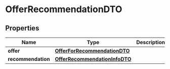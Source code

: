 

# OfferRecommendationDTO

## Properties

Name | Type | Description | Notes
------------ | ------------- | ------------- | -------------
**offer** | [**OfferForRecommendationDTO**](OfferForRecommendationDTO.md) |  |  [optional]
**recommendation** | [**OfferRecommendationInfoDTO**](OfferRecommendationInfoDTO.md) |  |  [optional]




